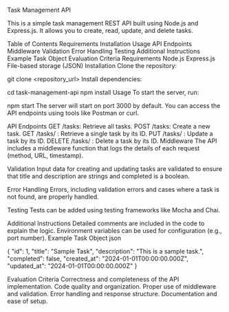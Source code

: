 Task Management API

This is a simple task management REST API built using Node.js and Express.js. It allows you to create, read, update, and delete tasks.

Table of Contents
Requirements
Installation
Usage
API Endpoints
Middleware
Validation
Error Handling
Testing
Additional Instructions
Example Task Object
Evaluation Criteria
Requirements
Node.js
Express.js
File-based storage (JSON)
Installation
Clone the repository:

git clone <repository_url>
Install dependencies:


cd task-management-api
npm install
Usage
To start the server, run:


npm start
The server will start on port 3000 by default. You can access the API endpoints using tools like Postman or curl.

API Endpoints
GET /tasks: Retrieve all tasks.
POST /tasks: Create a new task.
GET /tasks/
: Retrieve a single task by its ID.
PUT /tasks/
: Update a task by its ID.
DELETE /tasks/
: Delete a task by its ID.
Middleware
The API includes a middleware function that logs the details of each request (method, URL, timestamp).

Validation
Input data for creating and updating tasks are validated to ensure that title and description are strings and completed is a boolean.

Error Handling
Errors, including validation errors and cases where a task is not found, are properly handled.

Testing
Tests can be added using testing frameworks like Mocha and Chai.

Additional Instructions
Detailed comments are included in the code to explain the logic.
Environment variables can be used for configuration (e.g., port number).
Example Task Object
json

{
  "id": 1,
  "title": "Sample Task",
  "description": "This is a sample task.",
  "completed": false,
  "created_at": "2024-01-01T00:00:00.000Z",
  "updated_at": "2024-01-01T00:00:00.000Z"
}

Evaluation Criteria
Correctness and completeness of the API implementation.
Code quality and organization.
Proper use of middleware and validation.
Error handling and response structure.
Documentation and ease of setup.
